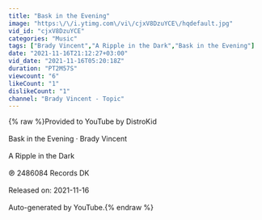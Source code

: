 ```yaml
---
title: "Bask in the Evening"
image: "https:\/\/i.ytimg.com\/vi\/cjxV8DzuYCE\/hqdefault.jpg"
vid_id: "cjxV8DzuYCE"
categories: "Music"
tags: ["Brady Vincent","A Ripple in the Dark","Bask in the Evening"]
date: "2021-11-16T21:12:27+03:00"
vid_date: "2021-11-16T05:20:18Z"
duration: "PT2M57S"
viewcount: "6"
likeCount: "1"
dislikeCount: "1"
channel: "Brady Vincent - Topic"
---
```

{% raw %}Provided to YouTube by DistroKid<br /><br />Bask in the Evening · Brady Vincent<br /><br />A Ripple in the Dark<br /><br />℗ 2486084 Records DK<br /><br />Released on: 2021-11-16<br /><br />Auto-generated by YouTube.{% endraw %}
